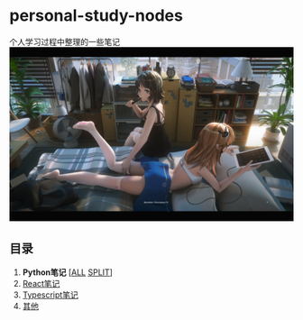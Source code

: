 # personal-study-nodes
个人学习过程中整理的一些笔记
<img src="images\74539039_p1.jpg" style="zoom:70%;" />

## 目录

1. **Python笔记** [[ALL](Python笔记.md) [SPLIT](split/python/README.md)] 
2. [React笔记](React笔记.md)
3. [Typescript笔记](Typescript笔记.md)
4. [其他](NodeList.md)

